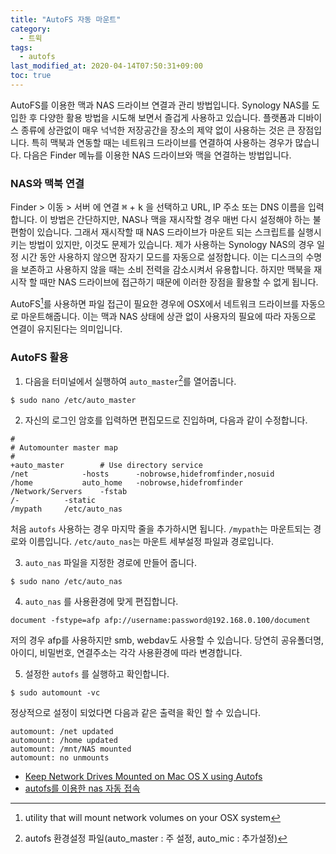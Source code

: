 ```yaml
---
title: "AutoFS 자동 마운트"
category:
  - 트윅
tags:
  - autofs
last_modified_at: 2020-04-14T07:50:31+09:00
toc: true
---
```


AutoFS를 이용한 맥과 NAS 드라이브 연결과 관리 방법입니다. Synology NAS를 도입한 후 다양한 활용 방법을 시도해 보면서 즐겁게 사용하고 있습니다. 플랫폼과 디바이스 종류에 상관없이 매우 넉넉한 저장공간을 장소의 제약 없이 사용하는 것은 큰 장점입니다. 특히 맥북과 연동할 때는 네트워크 드라이브를 연결하여 사용하는 경우가 많습니다. 다음은 Finder 메뉴를 이용한 NAS 드라이브와 맥을 연결하는 방법입니다.

### NAS와 맥북 연결

Finder > 이동 > 서버 에 연결 <kbd>⌘</kbd> + <kbd>k</kbd> 을 선택하고 URL, IP 주소 또는 DNS 이름을 입력합니다. 이 방법은 간단하지만, NAS나 맥을 재시작할 경우 매번 다시 설정해야 하는 불편함이 있습니다. 그래서 재시작할 때 NAS 드라이브가 마운트 되는 스크립트를 실행시키는 방법이 있지만, 이것도 문제가 있습니다. 제가 사용하는 Synology NAS의 경우 일정 시간 동안 사용하지 않으면 잠자기 모드를 자동으로 설정합니다. 이는 디스크의 수명을 보존하고 사용하지 않을 때는 소비 전력을 감소시켜서 유용합니다. 하지만 맥북을 재시작 할 때만 NAS 드라이브에 접근하기 때문에 이러한 장점을 활용할 수 없게 됩니다.

AutoFS[^1]를 사용하면 파일 접근이 필요한 경우에 OSX에서 네트워크 드라이브를 자동으로 마운트해줍니다. 이는 맥과 NAS 상태에 상관 없이 사용자의 필요에 따라 자동으로 연결이 유지된다는 의미입니다.

### AutoFS 활용

1. 다음을 터미널에서 실행하여 `auto_master`[^2]를 열어줍니다.

```shell
$ sudo nano /etc/auto_master
```

2. 자신의 로그인 암호를 입력하면 편집모드로 진입하며, 다음과 같이 수정합니다.

```shell
#
# Automounter master map
#
+auto_master		# Use directory service
/net			-hosts		-nobrowse,hidefromfinder,nosuid
/home			auto_home	-nobrowse,hidefromfinder
/Network/Servers	-fstab
/-			-static
/mypath		/etc/auto_nas
```
처음 `autofs` 사용하는 경우 마지막 줄을 추가하시면 됩니다. `/mypath`는 마운트되는 경로와 이름입니다. `/etc/auto_nas`는 마운트 세부설정 파일과 경로입니다.

3. `auto_nas` 파일을 지정한 경로에 만들어 줍니다.

```shell
$ sudo nano /etc/auto_nas
```

4. `auto_nas` 를 사용환경에 맞게 편집합니다.

```shell
document -fstype=afp afp://username:password@192.168.0.100/document
```
저의 경우 afp를 사용하지만 smb, webdav도 사용할 수 있습니다. 당연히 공유폴더명, 아이디, 비밀번호, 연결주소는 각각 사용환경에 따라 변경합니다.

5. 설정한 `autofs` 를 실행하고 확인합니다.

```shell
$ sudo automount -vc
```

정상적으로 설정이 되었다면 다음과 같은 출력을 확인 할 수 있습니다.

```shell
automount: /net updated
automount: /home updated
automount: /mnt/NAS mounted
automount: no unmounts
```

- [Keep Network Drives Mounted on Mac OS X using Autofs](http://blog.grapii.com/2015/06/keep-network-drives-mounted-on-mac-os-x-using-autofs/)
- [autofs를 이용한 nas 자동 접속](http://jmjeong.com/autofs/)

[^1]: utility that will mount network volumes on your OSX system
[^2]: autofs 환경설정 파일(auto_master : 주 설정, auto_mic : 추가설정)

